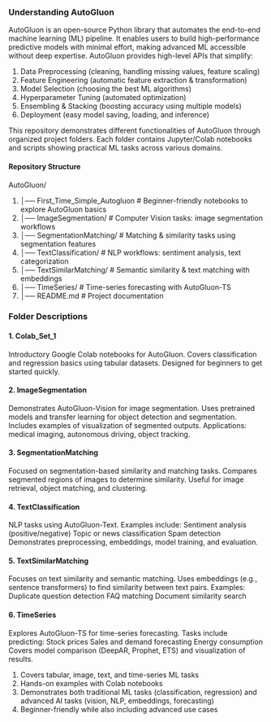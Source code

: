 ### Understanding AutoGluon
AutoGluon is an open-source Python library that automates the end-to-end machine learning (ML) pipeline. It enables users to build high-performance predictive models with minimal effort, making advanced ML accessible without deep expertise.
AutoGluon provides high-level APIs that simplify:
1) Data Preprocessing (cleaning, handling missing values, feature scaling)
2) Feature Engineering (automatic feature extraction & transformation)
3) Model Selection (choosing the best ML algorithms)
4) Hyperparameter Tuning (automated optimization)
5) Ensembling & Stacking (boosting accuracy using multiple models)
6) Deployment (easy model saving, loading, and inference)

This repository demonstrates different functionalities of AutoGluon through organized project folders. Each folder contains Jupyter/Colab notebooks and scripts showing practical ML tasks across various domains.

#### Repository Structure
AutoGluon/
1) │── First_Time_Simple_Autogluon              # Beginner-friendly notebooks to explore AutoGluon basics
2) │── ImageSegmentation/        # Computer Vision tasks: image segmentation workflows
3) │── SegmentationMatching/     # Matching & similarity tasks using segmentation features
4) │── TextClassification/       # NLP workflows: sentiment analysis, text categorization
5) │── TextSimilarMatching/      # Semantic similarity & text matching with embeddings
6) │── TimeSeries/               # Time-series forecasting with AutoGluon-TS
7) │── README.md                 # Project documentation


### Folder Descriptions
####  1. Colab_Set_1
Introductory Google Colab notebooks for AutoGluon.
Covers classification and regression basics using tabular datasets.
Designed for beginners to get started quickly.
#### 2. ImageSegmentation
Demonstrates AutoGluon-Vision for image segmentation.
Uses pretrained models and transfer learning for object detection and segmentation.
Includes examples of visualization of segmented outputs.
Applications: medical imaging, autonomous driving, object tracking.
#### 3. SegmentationMatching
Focused on segmentation-based similarity and matching tasks.
Compares segmented regions of images to determine similarity.
Useful for image retrieval, object matching, and clustering.
#### 4. TextClassification
NLP tasks using AutoGluon-Text.
Examples include:
Sentiment analysis (positive/negative)
Topic or news classification
Spam detection
Demonstrates preprocessing, embeddings, model training, and evaluation.
#### 5. TextSimilarMatching
Focuses on text similarity and semantic matching.
Uses embeddings (e.g., sentence transformers) to find similarity between text pairs.
Examples:
Duplicate question detection
FAQ matching
Document similarity search
#### 6. TimeSeries
Explores AutoGluon-TS for time-series forecasting.
Tasks include predicting:
Stock prices
Sales and demand forecasting
Energy consumption
Covers model comparison (DeepAR, Prophet, ETS) and visualization of results.

1) Covers tabular, image, text, and time-series ML tasks
2)  Hands-on examples with Colab notebooks
3) Demonstrates both traditional ML tasks (classification, regression) and advanced AI tasks (vision, NLP, embeddings, forecasting)
4) Beginner-friendly while also including advanced use cases

